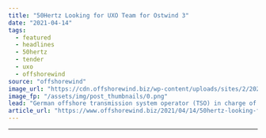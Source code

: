 ```yaml
---
title: "50Hertz Looking for UXO Team for Ostwind 3"
date: "2021-04-14"
tags: 
  - featured
  - headlines
  - 50hertz
  - tender
  - uxo
  - offshorewind
source: "offshorewind"
image_url: "https://cdn.offshorewind.biz/wp-content/uploads/sites/2/2021/04/14105506/50Hertz_Offshore_Ostwind3_.png"
image_fp: "/assets/img/post_thumbnails/0.png"
lead: "German offshore transmission system operator (TSO) in charge of the Baltic Sea infrastructure, 50Hertz,"
article_url: "https://www.offshorewind.biz/2021/04/14/50hertz-looking-for-uxo-team-for-ostwind-3/"
---
```


---
